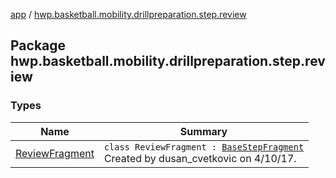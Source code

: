 [app](../index.md) / [hwp.basketball.mobility.drillpreparation.step.review](.)

## Package hwp.basketball.mobility.drillpreparation.step.review

### Types

| Name | Summary |
|---|---|
| [ReviewFragment](-review-fragment/index.md) | `class ReviewFragment : `[`BaseStepFragment`](../hwp.basketball.mobility.drillpreparation.step/-base-step-fragment/index.md)<br>Created by dusan_cvetkovic on 4/10/17. |
